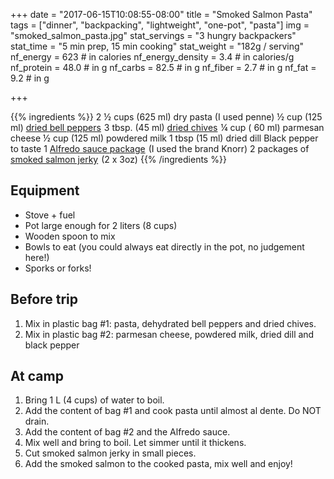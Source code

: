 +++
date = "2017-06-15T10:08:55-08:00"
title = "Smoked Salmon Pasta"
tags = ["dinner", "backpacking", "lightweight", "one-pot", "pasta"]
img = "smoked_salmon_pasta.jpg"
stat_servings = "3 hungry backpackers"
stat_time = "5 min prep, 15 min cooking"
stat_weight = "182g / serving"
nf_energy = 623 # in calories
nf_energy_density = 3.4 # in calories/g
nf_protein = 48.0 # in g
nf_carbs = 82.5 # in g
nf_fiber = 2.7 # in g
nf_fat = 9.2 # in g

+++

{{% ingredients %}}
2 ½  cups (625 ml) dry pasta (I used penne)
½ cup (125 ml) <a target="_blank" href="https://www.amazon.com/gp/product/B007C7D2D6/ref=as_li_tl?ie=UTF8&camp=1789&creative=9325&creativeASIN=B007C7D2D6&linkCode=as2&tag=gourmethiking-20&linkId=9f4e3c3870f8f3672bafc88d846b7af2">dried bell peppers</a><img src="//ir-na.amazon-adsystem.com/e/ir?t=gourmethiking-20&l=am2&o=1&a=B007C7D2D6" width="1" height="1" border="0" alt="" style="border:none !important; margin:0px !important;" />
3 tbsp. (45 ml) <a target="_blank" href="https://www.amazon.com/gp/product/B007C7IGTQ/ref=as_li_tl?ie=UTF8&camp=1789&creative=9325&creativeASIN=B007C7IGTQ&linkCode=as2&tag=gourmethiking-20&linkId=f4af7ca9eb5b401ed64af271716268bb">dried chives</a><img src="//ir-na.amazon-adsystem.com/e/ir?t=gourmethiking-20&l=am2&o=1&a=B007C7IGTQ" width="1" height="1" border="0" alt="" style="border:none !important; margin:0px !important;" />
¼ cup ( 60 ml) parmesan cheese
½ cup (125 ml) powdered milk
1 tbsp (15 ml) dried dill
Black pepper to taste
1 <a target="_blank" href="https://www.amazon.com/gp/product/B001SAOGEM/ref=as_li_tl?ie=UTF8&camp=1789&creative=9325&creativeASIN=B001SAOGEM&linkCode=as2&tag=gourmethiking-20&linkId=2f6fdb643298cac4721beb08d896e4c8">Alfredo sauce package</a><img src="//ir-na.amazon-adsystem.com/e/ir?t=gourmethiking-20&l=am2&o=1&a=B001SAOGEM" width="1" height="1" border="0" alt="" style="border:none !important; margin:0px !important;" /> (I used the brand Knorr) 
2 packages of <a target="_blank" href="https://www.amazon.com/gp/product/B013XHG6KO/ref=as_li_tl?ie=UTF8&camp=1789&creative=9325&creativeASIN=B013XHG6KO&linkCode=as2&tag=gourmethiking-20&linkId=3e7976e8557e4909418c5d21eb5e1957">smoked salmon jerky</a><img src="//ir-na.amazon-adsystem.com/e/ir?t=gourmethiking-20&l=am2&o=1&a=B013XHG6KO" width="1" height="1" border="0" alt="" style="border:none !important; margin:0px !important;" /> (2 x 3oz)
{{% /ingredients %}}

## Equipment
- Stove + fuel
- Pot large enough for 2 liters (8 cups)
- Wooden spoon to mix
- Bowls to eat (you could always eat directly in the pot, no judgement here!)
- Sporks or forks!
 
## Before trip
1. Mix in plastic bag #1: pasta, dehydrated bell peppers and dried chives.
1. Mix in plastic bag #2: parmesan cheese, powdered milk, dried dill and black pepper
 
## At camp
1. Bring 1 L (4 cups) of water to boil.
1. Add the content of bag #1 and cook pasta until almost al dente. Do NOT drain.
1. Add the content of bag #2 and the Alfredo sauce.
1. Mix well and bring to boil. Let simmer until it thickens. 
1. Cut smoked salmon jerky in small pieces. 
1. Add the smoked salmon to the cooked pasta, mix well and enjoy!

